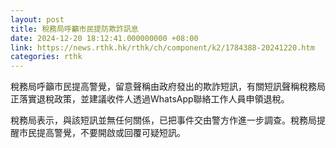 ```yaml
---
layout: post
title: 稅務局呼籲市民提防欺詐訊息
date: 2024-12-20 18:12:41.000000000 +08:00
link: https://news.rthk.hk/rthk/ch/component/k2/1784388-20241220.htm
categories: rthk
---
```


稅務局呼籲市民提高警覺，留意聲稱由政府發出的欺詐短訊，有關短訊聲稱稅務局正落實退稅政策，並建議收件人透過WhatsApp聯絡工作人員申領退稅。

稅務局表示，與該短訊並無任何關係，已把事件交由警方作進一步調查。稅務局提醒市民提高警覺，不要開啟或回覆可疑短訊。
